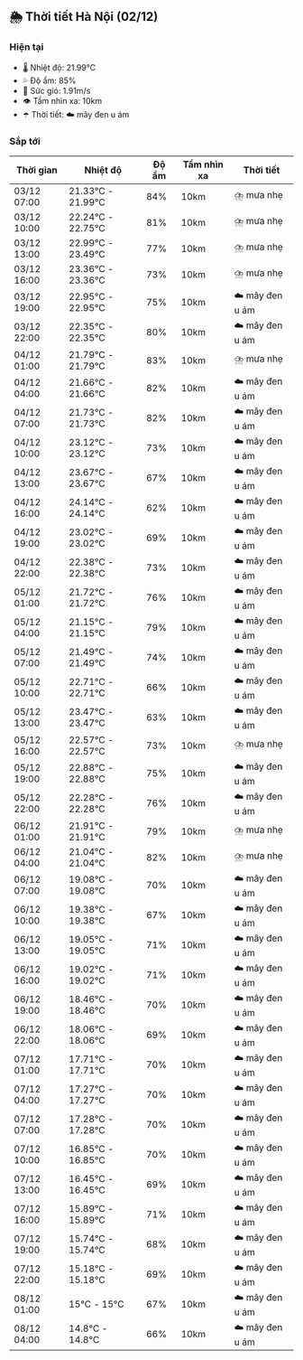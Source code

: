 ## 🌦️ Thời tiết Hà Nội (02/12)

### Hiện tại

- 🌡️ Nhiệt độ: 21.99℃
- 💦 Độ ẩm: 85%
- 💨 Sức gió: 1.91m/s
- 👁️ Tầm nhìn xa: 10km
- ☂️ Thời tiết: ☁️ mây đen u ám

### Sắp tới

| Thời gian | Nhiệt độ | Độ ẩm | Tầm nhìn xa | Thời tiết |
| --- | --- | --- | --- | --- |
| 03/12 07:00 | 21.33℃ - 21.99℃ | 84% | 10km | ⛈️ mưa nhẹ |
| 03/12 10:00 | 22.24℃ - 22.75℃ | 81% | 10km | ⛈️ mưa nhẹ |
| 03/12 13:00 | 22.99℃ - 23.49℃ | 77% | 10km | ⛈️ mưa nhẹ |
| 03/12 16:00 | 23.36℃ - 23.36℃ | 73% | 10km | ⛈️ mưa nhẹ |
| 03/12 19:00 | 22.95℃ - 22.95℃ | 75% | 10km | ☁️ mây đen u ám |
| 03/12 22:00 | 22.35℃ - 22.35℃ | 80% | 10km | ☁️ mây đen u ám |
| 04/12 01:00 | 21.79℃ - 21.79℃ | 83% | 10km | ⛈️ mưa nhẹ |
| 04/12 04:00 | 21.66℃ - 21.66℃ | 82% | 10km | ☁️ mây đen u ám |
| 04/12 07:00 | 21.73℃ - 21.73℃ | 82% | 10km | ☁️ mây đen u ám |
| 04/12 10:00 | 23.12℃ - 23.12℃ | 73% | 10km | ☁️ mây đen u ám |
| 04/12 13:00 | 23.67℃ - 23.67℃ | 67% | 10km | ☁️ mây đen u ám |
| 04/12 16:00 | 24.14℃ - 24.14℃ | 62% | 10km | ☁️ mây đen u ám |
| 04/12 19:00 | 23.02℃ - 23.02℃ | 69% | 10km | ☁️ mây đen u ám |
| 04/12 22:00 | 22.38℃ - 22.38℃ | 73% | 10km | ☁️ mây đen u ám |
| 05/12 01:00 | 21.72℃ - 21.72℃ | 76% | 10km | ☁️ mây đen u ám |
| 05/12 04:00 | 21.15℃ - 21.15℃ | 79% | 10km | ☁️ mây đen u ám |
| 05/12 07:00 | 21.49℃ - 21.49℃ | 74% | 10km | ☁️ mây đen u ám |
| 05/12 10:00 | 22.71℃ - 22.71℃ | 66% | 10km | ☁️ mây đen u ám |
| 05/12 13:00 | 23.47℃ - 23.47℃ | 63% | 10km | ☁️ mây đen u ám |
| 05/12 16:00 | 22.57℃ - 22.57℃ | 73% | 10km | ⛈️ mưa nhẹ |
| 05/12 19:00 | 22.88℃ - 22.88℃ | 75% | 10km | ☁️ mây đen u ám |
| 05/12 22:00 | 22.28℃ - 22.28℃ | 76% | 10km | ☁️ mây đen u ám |
| 06/12 01:00 | 21.91℃ - 21.91℃ | 79% | 10km | ⛈️ mưa nhẹ |
| 06/12 04:00 | 21.04℃ - 21.04℃ | 82% | 10km | ⛈️ mưa nhẹ |
| 06/12 07:00 | 19.08℃ - 19.08℃ | 70% | 10km | ☁️ mây đen u ám |
| 06/12 10:00 | 19.38℃ - 19.38℃ | 67% | 10km | ☁️ mây đen u ám |
| 06/12 13:00 | 19.05℃ - 19.05℃ | 71% | 10km | ☁️ mây đen u ám |
| 06/12 16:00 | 19.02℃ - 19.02℃ | 71% | 10km | ☁️ mây đen u ám |
| 06/12 19:00 | 18.46℃ - 18.46℃ | 70% | 10km | ☁️ mây đen u ám |
| 06/12 22:00 | 18.06℃ - 18.06℃ | 69% | 10km | ☁️ mây đen u ám |
| 07/12 01:00 | 17.71℃ - 17.71℃ | 70% | 10km | ☁️ mây đen u ám |
| 07/12 04:00 | 17.27℃ - 17.27℃ | 70% | 10km | ☁️ mây đen u ám |
| 07/12 07:00 | 17.28℃ - 17.28℃ | 70% | 10km | ☁️ mây đen u ám |
| 07/12 10:00 | 16.85℃ - 16.85℃ | 70% | 10km | ☁️ mây đen u ám |
| 07/12 13:00 | 16.45℃ - 16.45℃ | 69% | 10km | ☁️ mây đen u ám |
| 07/12 16:00 | 15.89℃ - 15.89℃ | 71% | 10km | ☁️ mây đen u ám |
| 07/12 19:00 | 15.74℃ - 15.74℃ | 68% | 10km | ☁️ mây đen u ám |
| 07/12 22:00 | 15.18℃ - 15.18℃ | 69% | 10km | ☁️ mây đen u ám |
| 08/12 01:00 | 15℃ - 15℃ | 67% | 10km | ☁️ mây đen u ám |
| 08/12 04:00 | 14.8℃ - 14.8℃ | 66% | 10km | ☁️ mây đen u ám |
